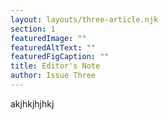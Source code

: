 ```yaml
---
layout: layouts/three-article.njk
section: 1
featuredImage: ""
featuredAltText: ""
featuredFigCaption: ""
title: Editor's Note
author: Issue Three
---
```

akjhkjhjhkj